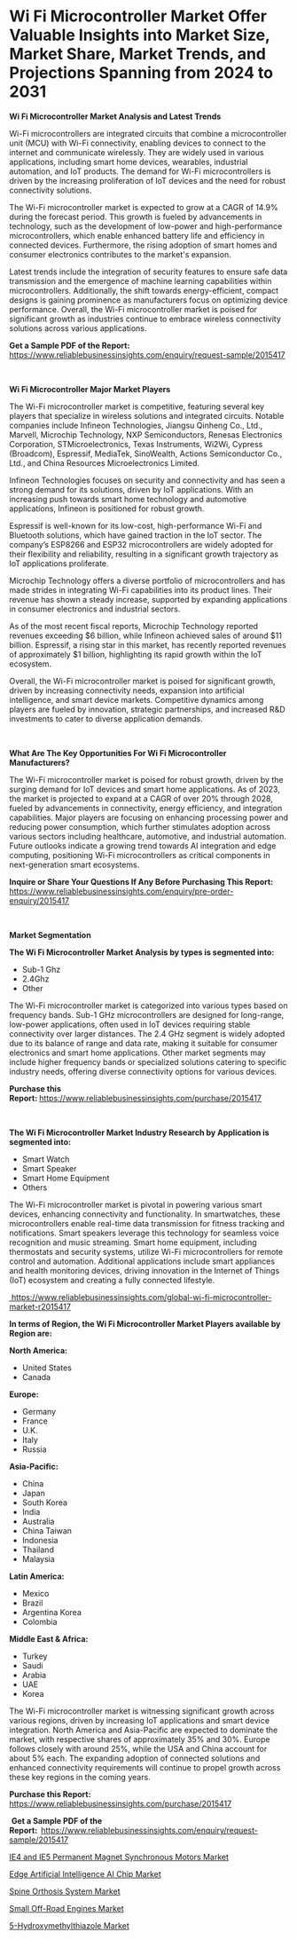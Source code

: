 <p><h1>Wi Fi Microcontroller Market Offer Valuable Insights into Market Size, Market Share, Market Trends, and Projections Spanning from 2024 to 2031</h1></p><p><strong>Wi Fi Microcontroller Market Analysis and Latest Trends</strong></p>
<p><p>Wi-Fi microcontrollers are integrated circuits that combine a microcontroller unit (MCU) with Wi-Fi connectivity, enabling devices to connect to the internet and communicate wirelessly. They are widely used in various applications, including smart home devices, wearables, industrial automation, and IoT products. The demand for Wi-Fi microcontrollers is driven by the increasing proliferation of IoT devices and the need for robust connectivity solutions.</p><p>The Wi-Fi microcontroller market is expected to grow at a CAGR of 14.9% during the forecast period. This growth is fueled by advancements in technology, such as the development of low-power and high-performance microcontrollers, which enable enhanced battery life and efficiency in connected devices. Furthermore, the rising adoption of smart homes and consumer electronics contributes to the market's expansion.</p><p>Latest trends include the integration of security features to ensure safe data transmission and the emergence of machine learning capabilities within microcontrollers. Additionally, the shift towards energy-efficient, compact designs is gaining prominence as manufacturers focus on optimizing device performance. Overall, the Wi-Fi microcontroller market is poised for significant growth as industries continue to embrace wireless connectivity solutions across various applications.</p></p>
<p><strong>Get a Sample PDF of the Report:&nbsp;</strong> <a href="https://www.reliablebusinessinsights.com/enquiry/request-sample/2015417?utm_campaign=41&utm_medium=2&utm_source=Github&utm_content=ia&utm_term=27102024&utm_id=wi-fi-microcontroller">https://www.reliablebusinessinsights.com/enquiry/request-sample/2015417</a></p>
<p>&nbsp;</p>
<p><strong>Wi Fi Microcontroller Major Market Players</strong></p>
<p><p>The Wi-Fi microcontroller market is competitive, featuring several key players that specialize in wireless solutions and integrated circuits. Notable companies include Infineon Technologies, Jiangsu Qinheng Co., Ltd., Marvell, Microchip Technology, NXP Semiconductors, Renesas Electronics Corporation, STMicroelectronics, Texas Instruments, Wi2Wi, Cypress (Broadcom), Espressif, MediaTek, SinoWealth, Actions Semiconductor Co., Ltd., and China Resources Microelectronics Limited.</p><p>Infineon Technologies focuses on security and connectivity and has seen a strong demand for its solutions, driven by IoT applications. With an increasing push towards smart home technology and automotive applications, Infineon is positioned for robust growth.</p><p>Espressif is well-known for its low-cost, high-performance Wi-Fi and Bluetooth solutions, which have gained traction in the IoT sector. The company’s ESP8266 and ESP32 microcontrollers are widely adopted for their flexibility and reliability, resulting in a significant growth trajectory as IoT applications proliferate.</p><p>Microchip Technology offers a diverse portfolio of microcontrollers and has made strides in integrating Wi-Fi capabilities into its product lines. Their revenue has shown a steady increase, supported by expanding applications in consumer electronics and industrial sectors.</p><p>As of the most recent fiscal reports, Microchip Technology reported revenues exceeding $6 billion, while Infineon achieved sales of around $11 billion. Espressif, a rising star in this market, has recently reported revenues of approximately $1 billion, highlighting its rapid growth within the IoT ecosystem.</p><p>Overall, the Wi-Fi microcontroller market is poised for significant growth, driven by increasing connectivity needs, expansion into artificial intelligence, and smart device markets. Competitive dynamics among players are fueled by innovation, strategic partnerships, and increased R&D investments to cater to diverse application demands.</p></p>
<p>&nbsp;</p>
<p><strong>What Are The Key Opportunities For Wi Fi Microcontroller Manufacturers?</strong></p>
<p><p>The Wi-Fi microcontroller market is poised for robust growth, driven by the surging demand for IoT devices and smart home applications. As of 2023, the market is projected to expand at a CAGR of over 20% through 2028, fueled by advancements in connectivity, energy efficiency, and integration capabilities. Major players are focusing on enhancing processing power and reducing power consumption, which further stimulates adoption across various sectors including healthcare, automotive, and industrial automation. Future outlooks indicate a growing trend towards AI integration and edge computing, positioning Wi-Fi microcontrollers as critical components in next-generation smart ecosystems.</p></p>
<p><strong>Inquire or Share Your Questions If Any Before Purchasing This Report:</strong> <a href="https://www.reliablebusinessinsights.com/enquiry/pre-order-enquiry/2015417?utm_campaign=41&utm_medium=2&utm_source=Github&utm_content=ia&utm_term=27102024&utm_id=wi-fi-microcontroller">https://www.reliablebusinessinsights.com/enquiry/pre-order-enquiry/2015417</a></p>
<p>&nbsp;</p>
<p><strong>Market Segmentation</strong></p>
<p><strong>The Wi Fi Microcontroller Market Analysis by types is segmented into:</strong></p>
<p><ul><li>Sub-1 Ghz</li><li>2.4Ghz</li><li>Other</li></ul></p>
<p><p>The Wi-Fi microcontroller market is categorized into various types based on frequency bands. Sub-1 GHz microcontrollers are designed for long-range, low-power applications, often used in IoT devices requiring stable connectivity over larger distances. The 2.4 GHz segment is widely adopted due to its balance of range and data rate, making it suitable for consumer electronics and smart home applications. Other market segments may include higher frequency bands or specialized solutions catering to specific industry needs, offering diverse connectivity options for various devices.</p></p>
<p><strong>Purchase this Report:&nbsp;</strong><a href="https://www.reliablebusinessinsights.com/purchase/2015417?utm_campaign=41&utm_medium=2&utm_source=Github&utm_content=ia&utm_term=27102024&utm_id=wi-fi-microcontroller">https://www.reliablebusinessinsights.com/purchase/2015417</a></p>
<p>&nbsp;</p>
<p><strong>The Wi Fi Microcontroller Market Industry Research by Application is segmented into:</strong></p>
<p><ul><li>Smart Watch</li><li>Smart Speaker</li><li>Smart Home Equipment</li><li>Others</li></ul></p>
<p><p>The Wi-Fi microcontroller market is pivotal in powering various smart devices, enhancing connectivity and functionality. In smartwatches, these microcontrollers enable real-time data transmission for fitness tracking and notifications. Smart speakers leverage this technology for seamless voice recognition and music streaming. Smart home equipment, including thermostats and security systems, utilize Wi-Fi microcontrollers for remote control and automation. Additional applications include smart appliances and health monitoring devices, driving innovation in the Internet of Things (IoT) ecosystem and creating a fully connected lifestyle.</p></p>
<p><a href="https://www.reliablebusinessinsights.com/global-wi-fi-microcontroller-market-r2015417?utm_campaign=41&utm_medium=2&utm_source=Github&utm_content=ia&utm_term=27102024&utm_id=wi-fi-microcontroller">&nbsp;https://www.reliablebusinessinsights.com/global-wi-fi-microcontroller-market-r2015417</a></p>
<p><strong>In terms of Region, the Wi Fi Microcontroller Market Players available by Region are:</strong></p>
<p>
    <p> <strong> North America: </strong>
        <ul>
            <li>United States</li>
            <li>Canada</li>
        </ul>
        </p> 
    <p> <strong> Europe: </strong>
        <ul>
            <li>Germany</li>
            <li>France</li>
            <li>U.K.</li>
            <li>Italy</li>
            <li>Russia</li>
        </ul>
        </p> 
    <p> <strong> Asia-Pacific: </strong>
        <ul>
            <li>China</li>
            <li>Japan</li>
            <li>South Korea</li>
            <li>India</li>
            <li>Australia</li>
            <li>China Taiwan</li>
            <li>Indonesia</li>
            <li>Thailand</li>
            <li>Malaysia</li>
        </ul>
        </p> 
    <p> <strong> Latin America: </strong>
        <ul>
            <li>Mexico</li>
            <li>Brazil</li>
            <li>Argentina Korea</li>
            <li>Colombia</li>
        </ul>
        </p> 
    <p> <strong> Middle East & Africa: </strong>
        <ul>
            <li>Turkey</li>
            <li>Saudi</li>
            <li>Arabia</li>
            <li>UAE</li>
            <li>Korea</li>
        </ul>
    </p>
    </p>
<p><p>The Wi-Fi microcontroller market is witnessing significant growth across various regions, driven by increasing IoT applications and smart device integration. North America and Asia-Pacific are expected to dominate the market, with respective shares of approximately 35% and 30%. Europe follows closely with around 25%, while the USA and China account for about 5% each. The expanding adoption of connected solutions and enhanced connectivity requirements will continue to propel growth across these key regions in the coming years.</p></p>
<p><strong>Purchase this Report: </strong><a href="https://www.reliablebusinessinsights.com/purchase/2015417?utm_campaign=41&utm_medium=2&utm_source=Github&utm_content=ia&utm_term=27102024&utm_id=wi-fi-microcontroller">https://www.reliablebusinessinsights.com/purchase/2015417</a></p>
<p>&nbsp;<strong>Get a Sample PDF of the Report:&nbsp;&nbsp;</strong><a href="https://www.reliablebusinessinsights.com/enquiry/request-sample/2015417?utm_campaign=41&utm_medium=2&utm_source=Github&utm_content=ia&utm_term=27102024&utm_id=wi-fi-microcontroller">https://www.reliablebusinessinsights.com/enquiry/request-sample/2015417</a></p>
<p><strong></strong></p>
<p><p><a href="https://issuu.com/reportprime-2/docs/ie4-and-ie5-permanent-magnet-synchr_c8b0c87de23f4c?utm_campaign=41&utm_medium=2&utm_source=Github&utm_content=ia&utm_term=27102024&utm_id=wi-fi-microcontroller">IE4 and IE5 Permanent Magnet Synchronous Motors Market</a></p><p><a href="https://github.com/WayneGriffin411/Market-Research-Report-List-1/blob/main/edge-artificial-intelligence-ai-chip-market.md?utm_campaign=41&utm_medium=2&utm_source=Github&utm_content=ia&utm_term=27102024&utm_id=wi-fi-microcontroller">Edge Artificial Intelligence AI Chip Market</a></p><p><a href="https://www.linkedin.com/pulse/strategic-market-insights-navigating-global-spine-orthosis-hkpje?utm_campaign=41&utm_medium=2&utm_source=Github&utm_content=ia&utm_term=27102024&utm_id=wi-fi-microcontroller">Spine Orthosis System Market</a></p><p><a href="https://issuu.com/reportprime-2/docs/small-off-road-engines-market-size-_94af8399b8bb50?utm_campaign=41&utm_medium=2&utm_source=Github&utm_content=ia&utm_term=27102024&utm_id=wi-fi-microcontroller">Small Off-Road Engines Market</a></p><p><a href="https://www.linkedin.com/pulse/5-hydroxymethylthiazole-market-refracting-trends-consumer-cp38e?utm_campaign=41&utm_medium=2&utm_source=Github&utm_content=ia&utm_term=27102024&utm_id=wi-fi-microcontroller">5-Hydroxymethylthiazole Market</a></p></p>